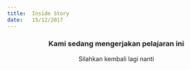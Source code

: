 ```yaml
---
title:  Inside Story
date:   15/12/2017
---
```


### <center>Kami sedang mengerjakan pelajaran ini</center>
<center>Silahkan kembali lagi nanti</center>
